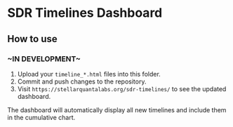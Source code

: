 # SDR Timelines Dashboard

## How to use
### **~IN DEVELOPMENT~**

1. Upload your `timeline_*.html` files into this folder.
2. Commit and push changes to the repository.
3. Visit `https://stellarquantalabs.org/sdr-timelines/` to see the updated dashboard.

The dashboard will automatically display all new timelines and include them in the cumulative chart.
